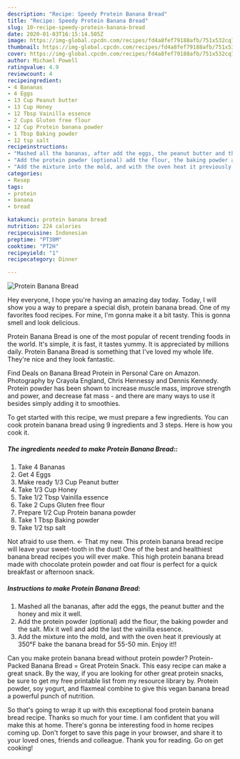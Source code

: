 ```yaml
---
description: "Recipe: Speedy Protein Banana Bread"
title: "Recipe: Speedy Protein Banana Bread"
slug: 10-recipe-speedy-protein-banana-bread
date: 2020-01-03T16:15:14.505Z
image: https://img-global.cpcdn.com/recipes/fd4a8fef79188afb/751x532cq70/protein-banana-bread-recipe-main-photo.jpg
thumbnail: https://img-global.cpcdn.com/recipes/fd4a8fef79188afb/751x532cq70/protein-banana-bread-recipe-main-photo.jpg
cover: https://img-global.cpcdn.com/recipes/fd4a8fef79188afb/751x532cq70/protein-banana-bread-recipe-main-photo.jpg
author: Michael Powell
ratingvalue: 4.9
reviewcount: 4
recipeingredient:
- 4 Bananas
- 4 Eggs
- 13 Cup Peanut butter
- 13 Cup Honey
- 12 Tbsp Vainilla essence
- 2 Cups Gluten free flour
- 12 Cup Protein banana powder
- 1 Tbsp Baking powder
- 12 tsp salt
recipeinstructions:
- "Mashed all the bananas, after add the eggs, the peanut butter and the honey and mix it well."
- "Add the protein powder (optional) add the flour, the baking powder and the salt. Mix it well and add the last the vainilla essence."
- "Add the mixture into the mold, and with the oven heat it previously at 350°F bake the banana bread for 55-50 min. Enjoy it!!"
categories:
- Resep
tags:
- protein
- banana
- bread

katakunci: protein banana bread
nutrition: 224 calories
recipecuisine: Indonesian
preptime: "PT30M"
cooktime: "PT2H"
recipeyield: "1"
recipecategory: Dinner

---
```



![Protein Banana Bread](https://img-global.cpcdn.com/recipes/fd4a8fef79188afb/751x532cq70/protein-banana-bread-recipe-main-photo.jpg)

Hey everyone, I hope you're having an amazing day today. Today, I will show you a way to prepare a special dish, protein banana bread. One of my favorites food recipes. For mine, I'm gonna make it a bit tasty. This is gonna smell and look delicious.

Protein Banana Bread is one of the most popular of recent trending foods in the world. It's simple, it is fast, it tastes yummy. It is appreciated by millions daily. Protein Banana Bread is something that I've loved my whole life. They're nice and they look fantastic.

Find Deals on Banana Bread Protein in Personal Care on Amazon. Photography by Crayola England, Chris Hennessy and Dennis Kennedy. Protein powder has been shown to increase muscle mass, improve strength and power, and decrease fat mass - and there are many ways to use it besides simply adding it to smoothies.


To get started with this recipe, we must prepare a few ingredients. You can cook protein banana bread using 9 ingredients and 3 steps. Here is how you cook it.

##### The ingredients needed to make Protein Banana Bread::

1. Take 4 Bananas
1. Get 4 Eggs
1. Make ready 1/3 Cup Peanut butter
1. Take 1/3 Cup Honey
1. Take 1/2 Tbsp Vainilla essence
1. Take 2 Cups Gluten free flour
1. Prepare 1/2 Cup Protein banana powder
1. Take 1 Tbsp Baking powder
1. Take 1/2 tsp salt


Not afraid to use them. &lt;- That my new. This protein banana bread recipe will leave your sweet-tooth in the dust! One of the best and healthiest banana bread recipes you will ever make. This high protein banana bread made with chocolate protein powder and oat flour is perfect for a quick breakfast or afternoon snack. 

##### Instructions to make Protein Banana Bread:

1. Mashed all the bananas, after add the eggs, the peanut butter and the honey and mix it well.
1. Add the protein powder (optional) add the flour, the baking powder and the salt. Mix it well and add the last the vainilla essence.
1. Add the mixture into the mold, and with the oven heat it previously at 350°F bake the banana bread for 55-50 min. Enjoy it!!


Can you make protein banana bread without protein powder? Protein-Packed Banana Bread = Great Protein Snack. This easy recipe can make a great snack. By the way, if you are looking for other great protein snacks, be sure to get my free printable list from my resource library by. Protein powder, soy yogurt, and flaxmeal combine to give this vegan banana bread a powerful punch of nutrition. 

So that's going to wrap it up with this exceptional food protein banana bread recipe. Thanks so much for your time. I am confident that you will make this at home. There's gonna be interesting food in home recipes coming up. Don't forget to save this page in your browser, and share it to your loved ones, friends and colleague. Thank you for reading. Go on get cooking!
